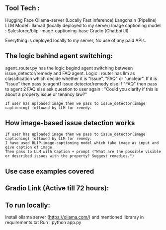 ## Tool Tech : 

Hugging Face
Ollama-server (Locally Fast inference)
Langchain (Pipeline)
LLM Model : llama3 (locally deployed to my server)
Image captioning model : Salesforce/blip-image-captioning-base
Gradio (ChatbotUI)

Everything is deployed locally to my server, No use of any paid APIs.


## The logic behind agent switching:

agent_router.py has the logic begind agent switching between issue_detector/remedy and FAQ agent.
Logic : router has llm as classification which decide whether it is "Issue", "FAQ" or "unclear".
    If it is "Issue" then pass to agent1 issue detector/remedy
    else if "FAQ" then pass to agent 2 FAQ 
    else ask question to user again : "Could you clarify if this is about a property issue or tenancy law?"

    If user has uploaded image then we pass to issue_detector(image captioning) followed by LLM for remedy.

## How image-based issue detection works
    If user has uploaded image then we pass to issue_detector(image captioning) followed by LLM for remedy.
    I have used BLIP-image-captioning model which take image as input and give caption of image.
    Then pass to LLM with Caption + prompt ("What are the possible visible or described issues with the property? Suggest remedies.")

## Use case examples covered


## Gradio Link (Active till 72 hours): 


## To run locally: 
Install ollama server (https://ollama.com/) and mentioned libraray in requirements.txt
Run : python app.py


